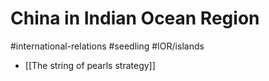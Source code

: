 # China in Indian Ocean Region
#international-relations #seedling  #IOR/islands

- [[The string of pearls strategy]]

